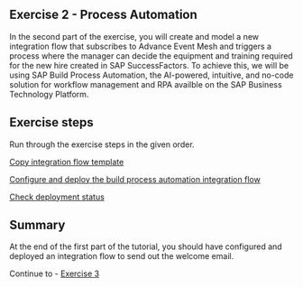 
## Exercise 2 - Process Automation

In the second part of the exercise, you will create and model a new integration flow that subscribes to Advance Event Mesh and triggers a process where the manager can decide the equipment and training required for the new hire created in SAP SuccessFactors. To achieve this, we will be using SAP Build Process Automation, the AI-powered, intuitive, and no-code solution for workflow management and RPA availble on the SAP Business Technology Platform.

## Exercise steps

Run through the exercise steps in the given order.

[Copy integration flow template](ex21)

[Configure and deploy the build process automation integration flow](ex22)

[Check deployment status](ex23)


## Summary

At the end of the first part of the tutorial, you should have configured and deployed an integration flow to send out the welcome email.

Continue to - [Exercise 3](/exercises/ex3/README.md)
